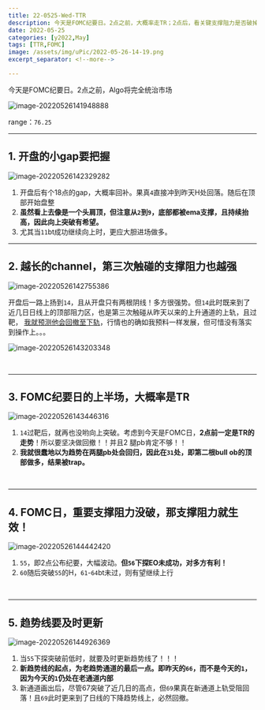 ```yaml
---
title: 22-0525-Wed-TTR
description: 今天是FOMC纪要日。2点之前，大概率走TR；2点后，看关键支撑阻力是否破掉
date: 2022-05-25
categories: [y2022,May]
tags: [TTR,FOMC]
image: /assets/img/uPic/2022-05-26-14-19.png
excerpt_separator: <!--more-->

---
```


今天是FOMC纪要日。2点之前，Algo将完全统治市场

![image-20220526141948888](https://cdn.jsdelivr.net/gh/shawnyeung/shawnyeung.github.io@master/assets/img/uPic/2022-05-26-14-19.png)

 <!--more-->

range：`76.25`

---

## 1. 开盘的小gap要把握

![image-20220526142329282](https://cdn.jsdelivr.net/gh/shawnyeung/shawnyeung.github.io@master/assets/img/uPic/2022-05-26-14-23.png)

1. 开盘后有个18点的gap，大概率回补。果真`4`直接冲到昨天H处回落。随后在顶部开始盘整
1. **虽然看上去像是一个头肩顶，但注意从`2`到`9`，底部都被ema支撑，且持续抬高，因此向上突破有希望。**
1. 尤其当`11`bt成功继续向上时，更应大胆进场做多。

---

## 2. 越长的channel，第三次触碰的支撑阻力也越强

![image-20220526142755386](https://cdn.jsdelivr.net/gh/shawnyeung/shawnyeung.github.io@master/assets/img/uPic/2022-05-26-14-27.png)

开盘后一路上扬到`14`，且从开盘只有两根阴线！多方很强势。但`14`此时既来到了近几日日线上的顶部阻力区，也是第三次触碰从昨天以来的上升通道的上轨，且过靶， [我就预测他会回撤至下轨](https://twitter.com/xiaomidaddy/status/1529476795832991744)，行情也的确如我预料一样发展，但可惜没有落实到操作上。。。

![image-20220526143203348](https://cdn.jsdelivr.net/gh/shawnyeung/shawnyeung.github.io@master/assets/img/uPic/2022-05-26-14-32.png)

<br/>

---

## 3. FOMC纪要日的上半场，大概率是TR

![image-20220526143446316](https://cdn.jsdelivr.net/gh/shawnyeung/shawnyeung.github.io@master/assets/img/uPic/2022-05-26-14-34.png)

1. `14`过靶后，就再也没哟向上突破。考虑到今天是FOMC日，**2点前一定是TR的走势**！所以要坚决做回撤！！并且2 腿pb肯定不够！！
2. **我就很蠢地以为趋势在两腿pb处会回归，因此在`31`处，即第二根bull ob的顶部做多，结果被trap。**

<br/>

---

## 4. FOMC日，重要支撑阻力没破，那支撑阻力就生效！

![image-20220526144442420](https://cdn.jsdelivr.net/gh/shawnyeung/shawnyeung.github.io@master/assets/img/uPic/2022-05-26-14-44.png)

1. `55`，即2点公布纪要，大幅波动。**但`56`下探EO未成功，对多方有利！**
2. `60`随后突破`55`的H，`61`-`64`bt未过，则有望继续上行

<br/>

---

## 5. 趋势线要及时更新

![image-20220526144926369](https://cdn.jsdelivr.net/gh/shawnyeung/shawnyeung.github.io@master/assets/img/uPic/2022-05-26-14-49.png)

1. 当`55`下探突破前低时，就要及时更新趋势线了！！！
2. **新趋势线的起点，为老趋势通道的最后一点。即昨天的`66`，而不是今天的`1`，因为今天的`1`仍处在老通道内部**
3. 新通道画出后，尽管67突破了近几日的高点，但`69`果真在新通道上轨受阻回落！且`69`此时更来到了日线的下降趋势线上，必然回撤。
